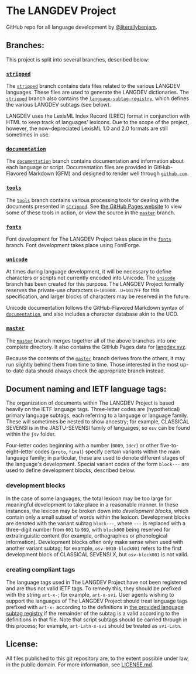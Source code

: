 #  The LANGDEV Project  #

GitHub repo for all language development by [@literallybenjam](https://github.com/literallybenjam).

##  Branches:  ##
This project is split into several branches, described below:

###  [`stripped`](https://github.com/literallybenjam/langdev/tree/stripped)  ###

The [`stripped`](https://github.com/literallybenjam/langdev/tree/stripped) branch contains data files related to the various LANGDEV languages.
These files are used to generate the LANGDEV dictionaries.
The [`stripped`](https://github.com/literallybenjam/langdev/tree/stripped) branch also contains the [`language-subtag-registry`](language-subtag-registry), which defines the various LANGDEV subtags (see below).

LANGDEV uses the LexisML Index Record (LREC) format in conjunction with HTML to keep track of languages' lexicons.
Due to the scope of the project, however, the now-depreciated LexisML 1.0 and 2.0 formats are still sometimes in use.

###  [`documentation`](https://github.com/literallybenjam/langdev/tree/documentation)  ###

The [`documentation`](https://github.com/literallybenjam/langdev/tree/documentation) branch contains documentation and information about each language or script.
Documentation files are provided in GitHub-Flavored Markdown (GFM) and designed to render well through [`github.com`](https://github.com).

###  [`tools`](https://github.com/literallybenjam/langdev/tree/tools)  ###

The [`tools`](https://github.com/literallybenjam/langdev/tree/tools) branch contains various processing tools for dealing with the documents presented in [`stripped`](https://github.com/literallybenjam/langdev/tree/stripped).
See [the GitHub Pages website](http://langdev.xyz/) to view some of these tools in action, or view the source in the [`master`](https://github.com/literallybenjam/langdev/tree/master) branch.

###  [`fonts`](https://github.com/literallybenjam/langdev/tree/fonts)  ###

Font development for The LANGDEV Project takes place in the [`fonts`](https://github.com/literallybenjam/langdev/tree/fonts) branch.
Font development takes place using FontForge.

###  [`unicode`](https://github.com/literallybenjam/langdev/tree/unicode)  ###

At times during language development, it will be necessary to define characters or scripts not currently encoded into Unicode.
The [`unicode`](https://github.com/literallybenjam/langdev/tree/unicode) branch has been created for this purpose.
The LANGDEV Project formally reserves the private-use characters `U+101000..U+1017FF` for this specification, and larger blocks of characters may be reserved in the future.

Unicode documentation follows the GitHub-Flavored Markdown syntax of [`documentation`](https://github.com/literallybenjam/langdev/tree/documentation), and also includes a character database akin to the UCD.

###  [`master`](https://github.com/literallybenjam/langdev/tree/master)  ###

The [`master`](https://github.com/literallybenjam/langdev/tree/master) branch merges together all of the above branches into one complete directory.
It also contains the GitHub Pages data for [langdev.xyz](http://langdev.xyz/).

Because the contents of the [`master`](https://github.com/literallybenjam/langdev/tree/master) branch derives from the others, it may run slightly behind them from time to time.
Those interested in the most up-to-date data should always check the appropriate branch instead.

##  Document naming and IETF language tags:  ##

The organization of documents within The LANGDEV Project is based heavily on the IETF language tags.
Three-letter codes are (hypothetical) primary language subtags, each referring to a language or language family.
These will sometimes be nested to show ancestry; for example, CLASSICAL SEVENSI is in the JASTU-SEVENSI family of languages, so `osv` can be found within the `jsv` folder.

Four-letter codes beginning with a number (`0009`, `1der`) or other five-to-eight–letter codes (`proto`, `final`) specify certain variants within the main language family; in particular, these are used to denote different stages of the language's development.
Special variant codes of the form `block---` are used to define development blocks, described below.

###  development blocks  ###

In the case of some languages, the total lexicon may be too large for meaningful development to take place in a reasonable manner.
In these instances, the lexicon may be broken down into *development blocks*, which contain only a small subset of words within the lexicon.
Development blocks are denoted with the variant subtag `block---`, where `---` is replaced with a three-digit number from `001` to `999`, with `block000` being reserved for extralinguistic content (for example, orthographies or phonological information).
Development blocks often only make sense when used with another variant subtag; for example, `osv-0010-block001` refers to the first development block of CLASSICAL SEVENSI X, but `osv-block001` is not valid.

###  creating compliant tags  ###

The language tags used in The LANGDEV Project have not been registered and are thus not valid IETF tags.
To remedy this, they should be prefixed with the string `art-x-`; for example, `art-x-svi`.
User agents wishing to support the languages of The LANGDEV Project should treat language tags prefixed with `art-x-` according to the definitions in [the provided language subtag registry](language-subtag-registry) if the remainder of the subtag is a valid according to the definitions in that file.
Note that script subtags should be carried through in this process; for example, `art-Latn-x-svi` should be treated as `svi-Latn`.

##  License:  ##
All files published to this
git repository are, to the extent possible under law, in the public domain.
For more information, see [LICENSE.md](LICENSE.md).
